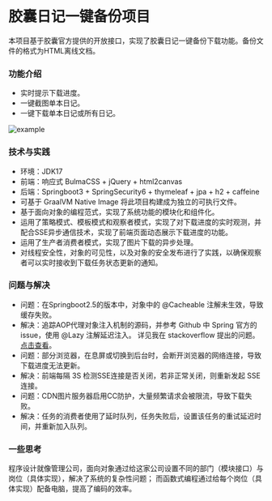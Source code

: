 <h1>胶囊日记一键备份项目</h1>

本项目基于胶囊官方提供的开放接口，实现了胶囊日记一键备份下载功能。备份文件的格式为HTML离线文档。

<h3>功能介绍</h3>
<ul>
    <li>实时提示下载进度。</li>
    <li>一键截图单本日记。</li>
    <li>一键下载单本日记或所有日记。</li>
</ul>

![example](https://github.com/socia1ca3t/timepill-backup/assets/147909308/a681bc57-4331-4573-97e8-d6437d2cb82a)

<h3>技术与实践</h3>
<ul>
    <li>环境：JDK17</li>
    <li>前端：响应式 BulmaCSS + jQuery + html2canvas</li>
    <li>后端：Springboot3 + SpringSecurity6 + thymeleaf + jpa + h2 + caffeine</li>
    <li>可基于 GraalVM Native Image 将此项目构建成为独立的可执行文件。</li>
    <li>基于面向对象的编程范式，实现了系统功能的模块化和组件化。</li>
    <li>运用了策略模式、模板模式和观察者模式，实现了对下载进度的实时观测，并配合SSE异步通信技术，实现了前端页面动态展示下载进度的功能。</li>
    <li>运用了生产者消费者模式，实现了图片下载的异步处理。</li>
    <li>对线程安全性，对象的可见性，以及对象的安全发布进行了实践，以确保观察者可以实时接收到下载任务状态更新的通知。</li>
</ul>


<h3>问题与解决</h3>
<ul>
    <li>问题：在Springboot2.5的版本中，对象中的 @Cacheable 注解未生效，导致缓存失败。</li>
    <li>解决：追踪AOP代理对象注入机制的源码，并参考 Github 中 Spring 官方的 issue，使用 @Lazy 注解延迟注入。
        详见我在 stackoverflow 提出的问题。<a href="https://stackoverflow.com/questions/76350019/the-cglib-enhancement-can-not-work-after-i-introduce-the-spring-boot-starter-dat">点击查看</a>。</li>
    <li>问题：部分浏览器，在息屏或切换到后台时，会断开浏览器的网络连接，导致下载进度无法更新。</li>
    <li>解决：前端每隔 3S 检测SSE连接是否关闭，若非正常关闭，则重新发起 SSE 连接。</li>
    <li>问题：CDN图片服务器启用CC防护，大量频繁请求会被限流，导致下载失败。</li>
    <li>解决：任务的消费者使用了延时队列，任务失败后，设置该任务的重试延迟时间，并重新加入队列。</li>
</ul>


<h3>一些思考</h3>

程序设计就像管理公司，面向对象通过给这家公司设置不同的部门（模块接口）与岗位（具体实现），解决了系统的复杂性问题；
而函数式编程通过给每个岗位（具体实现）配备电脑，提高了编码的效率。
